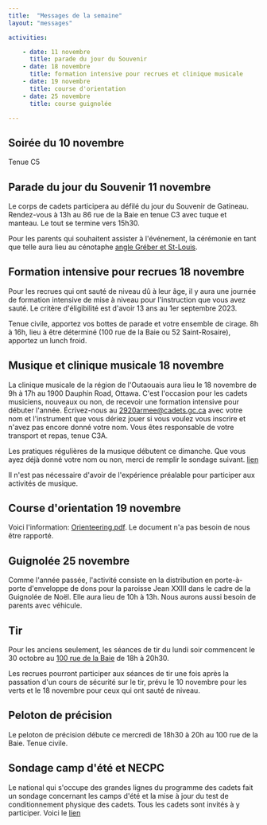 ```yaml
---
title:  "Messages de la semaine"
layout: "messages"

activities: 

    - date: 11 novembre
      title: parade du jour du Souvenir
    - date: 18 novembre
      title: formation intensive pour recrues et clinique musicale
    - date: 19 novembre
      title: course d'orientation
    - date: 25 novembre
      title: course guignolée

---
```

## Soirée du 10 novembre

Tenue C5

## Parade du jour du Souvenir 11 novembre

Le corps de cadets participera au défilé du jour du Souvenir de Gatineau. Rendez-vous à 13h au 86 rue de la Baie en tenue C3 avec tuque et manteau. Le tout se termine vers 15h30.

Pour les parents qui souhaitent assister à l'événement, la cérémonie en tant que telle aura lieu au cénotaphe [angle Gréber et St-Louis](https://maps.app.goo.gl/7J7ebBG4ABAzwCeH9).

## Formation intensive pour recrues 18 novembre

Pour les recrues qui ont sauté de niveau dû à leur âge, il y aura une journée de formation intensive de mise à niveau pour l'instruction que vous avez sauté. Le critère d'éligibilité est d'avoir 13 ans au 1er septembre 2023. 

Tenue civile, apportez vos bottes de parade et votre ensemble de cirage. 8h à 16h, lieu à être déterminé (100 rue de la Baie ou 52 Saint-Rosaire), apportez un lunch froid.

## Musique et clinique musicale 18 novembre

La clinique musicale de la région de l'Outaouais aura lieu le 18 novembre de 9h à 17h au 1900 Dauphin Road, Ottawa. C'est l'occasion pour les cadets musiciens, nouveaux ou non, de recevoir une formation intensive pour débuter l'année. Écrivez-nous au 2920armee@cadets.gc.ca avec votre nom et l'instrument que vous dériez jouer si vous voulez vous inscrire et n'avez pas encore donné votre nom. Vous êtes responsable de votre transport et repas, tenue C3A.

Les pratiques régulières de la musique débutent ce dimanche. Que vous ayez déjà donné votre nom ou non, merci de remplir le sondage suivant.  [lien](https://forms.office.com/Pages/ResponsePage.aspx?id=-2oSqwzmL062z8c1DHbchOLv_dk-t_dHo8OkX3uOiO1UOUFVVVJTRUxBRVFEMElFOExaRFA0RFlGUyQlQCN0PWcu)

Il n'est pas nécessaire d'avoir de l'expérience préalable pour participer aux activités de musique.

## Course d'orientation 19 novembre

Voici l'information: [Orienteering.pdf](https://1drv.ms/b/s!AkTIfKmoB8nugfwPNPP-LMF-fjU1lA?e=CVoJth). 
Le document n'a pas besoin de nous être rapporté.

## Guignolée 25 novembre

Comme l'année passée, l'activité consiste en la distribution en porte-à-porte d'enveloppe de dons pour la paroisse Jean XXIII dans le cadre de la Guignolée de Noël. Elle aura lieu de 10h à 13h. Nous aurons aussi besoin de parents avec véhicule.

## Tir

Pour les anciens seulement, les séances de tir du lundi soir commencent le 30 octobre au [100 rue de la Baie](/information/comment-nous-rejoindre/) de 18h à 20h30.

Les recrues pourront participer aux séances de tir une fois après la passation d'un cours de sécurité sur le tir, prévu le 10 novembre pour les verts et le 18 novembre pour ceux qui ont sauté de niveau.

## Peloton de précision

Le peloton de précision débute ce mercredi de 18h30 à 20h au 100 rue de la Baie. Tenue civile.

## Sondage camp d'été et NECPC

Le national qui s'occupe des grandes lignes du programme des cadets fait un sondage concernant les camps d'été et la mise à jour du test de conditionnement physique des cadets. Tous les cadets sont invités à y participer. Voici le [lien](https://interceptum.com/si/fr/6702493)
